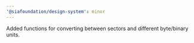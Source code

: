 ```yaml
---
'@siafoundation/design-system': minor
---
```


Added functions for converting between sectors and different byte/binary units.
